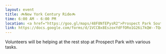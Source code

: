 ```yaml
---
layout: event
title: 🚲New York Century Ride🚲  
time: 6:00 AM - 6:00 PM
location: <a href="https://goo.gl/maps/48F8NfEPysR2">Prospect Park Southwest at Park Circle</a>, Brooklyn
link: https://docs.google.com/forms/d/1VCCBx8EszoxYdFfORo1G26i7kQW--TQqGniddnuCcJs/viewform?edit_requested=true
---
```

Volunteers will be helping at the rest stop at Prospect Park with various tasks.



